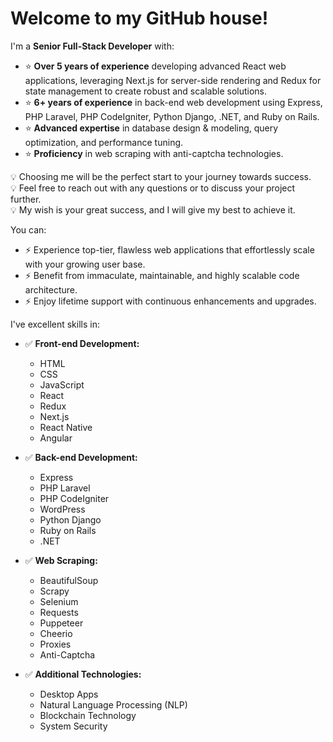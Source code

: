 # Welcome to my GitHub house!

I'm a **Senior Full-Stack Developer** with:

- ⭐️ **Over 5 years of experience** developing advanced React web applications, leveraging Next.js for server-side rendering and Redux for state management to create robust and scalable solutions.
- ⭐️ **6+ years of experience** in back-end web development using Express, PHP Laravel, PHP CodeIgniter, Python Django, .NET, and Ruby on Rails.
- ⭐️ **Advanced expertise** in database design & modeling, query optimization, and performance tuning.
- ⭐️ **Proficiency** in web scraping with anti-captcha technologies.

💡 Choosing me will be the perfect start to your journey towards success.  
💡 Feel free to reach out with any questions or to discuss your project further.  
💡 My wish is your great success, and I will give my best to achieve it.

You can:
- ⚡️ Experience top-tier, flawless web applications that effortlessly scale with your growing user base.
- ⚡️ Benefit from immaculate, maintainable, and highly scalable code architecture.
- ⚡️ Enjoy lifetime support with continuous enhancements and upgrades.

I've excellent skills in:

- ✅ **Front-end Development:**
  - HTML
  - CSS
  - JavaScript
  - React
  - Redux
  - Next.js
  - React Native
  - Angular

- ✅ **Back-end Development:**
  - Express
  - PHP Laravel
  - PHP CodeIgniter
  - WordPress
  - Python Django
  - Ruby on Rails
  - .NET

- ✅ **Web Scraping:**
  - BeautifulSoup
  - Scrapy
  - Selenium
  - Requests
  - Puppeteer
  - Cheerio
  - Proxies
  - Anti-Captcha

- ✅ **Additional Technologies:**
  - Desktop Apps
  - Natural Language Processing (NLP)
  - Blockchain Technology
  - System Security
